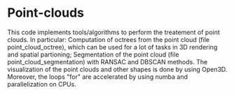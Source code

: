 # Point-clouds
This code implements tools/algorithms to perform the treatement of point clouds. In particular: Computation of octrees from the point cloud (file point_cloud_octree), which can be used for a lot of tasks in 3D rendering and spatial partioning; Segmentation of the point cloud (file point_cloud_segmentation) with RANSAC and DBSCAN methods. 
The visualization of the point clouds and other shapes is done by using Open3D. Moreover, the loops "for" are accelerated by using numba and parallelization on CPUs. 
